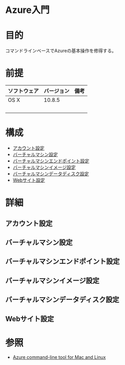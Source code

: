 Azure入門
===
# 目的
コマンドラインベースでAzureの基本操作を修得する。

# 前提
| ソフトウェア     | バージョン    | 備考         |
|:---------------|:-------------|:------------|
| OS X           |10.8.5        |             |
|           　　　|        |             |

# 構成
+ [アカウント設定](#1)
+ [バーチャルマシン設定](#2)
+ [バーチャルマシンエンドポイント設定](#3)
+ [バーチャルマシンイメージ設定](#4)
+ [バーチャルマシンデータディスク設定](#5)
+ [Webサイト設定](#6)

# 詳細
## <a name="1">アカウント設定</a>
## <a name="2">バーチャルマシン設定</a>
## <a name="3">バーチャルマシンエンドポイント設定</a>
## <a name="4">バーチャルマシンイメージ設定</a>
## <a name="5">バーチャルマシンデータディスク設定</a>
## <a name="6">Webサイト設定</a>

# 参照
+ [Azure command-line tool for Mac and Linux](http://azure.microsoft.com/en-us/documentation/articles/command-line-tools/#Commands_to_manage_your_Azure_virtual_machine_endpoints)
